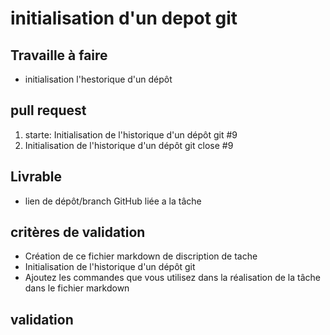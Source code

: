# initialisation d'un depot git 
## Travaille à faire 
  - initialisation l'hestorique  d'un  dépôt

  ## pull request 
   1.  starte: Initialisation de l'historique d'un dépôt git #9
   2.  Initialisation de l'historique d'un dépôt git  close #9

## Livrable  
 - lien de dépôt/branch  GitHub liée a la tâche


## critères de validation 
   -  Création de ce fichier markdown de discription de tache 
   -  Initialisation de l'historique d'un dépôt git
   -  Ajoutez  les commandes que vous utilisez dans la réalisation de la tâche dans le fichier markdown

## validation 
